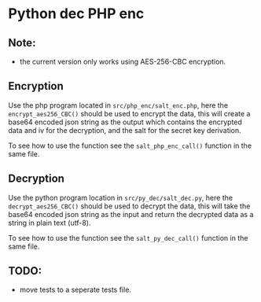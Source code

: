 # Python dec PHP enc

## Note:
- the current version only works using AES-256-CBC encryption.

## Encryption 
Use the php program located in `src/php_enc/salt_enc.php`, here the `encrypt_aes256_CBC()` should be used to encrypt the data, this will create a
base64 encoded json string as the output which contains the encrypted data and iv for the decryption, and the salt for the secret key derivation.

To see how to use the function see the `salt_php_enc_call()` function in the same file.

## Decryption
Use the python program location in `src/py_dec/salt_dec.py`, here the `decrypt_aes256_CBC()` should be used to decrypt the data, this will take the
base64 encoded json string as the input and return the decrypted data as a string in plain text (utf-8).

To see how to use the function see the `salt_py_dec_call()` function in the same file.

## TODO:
- move tests to a seperate tests file.
